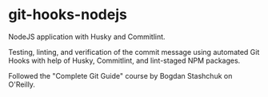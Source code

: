 # git-hooks-nodejs

NodeJS application with Husky and Commitlint.

Testing, linting, and verification of the commit message using automated Git Hooks with help of
Husky, Commitlint, and lint-staged NPM packages.

Followed the "Complete Git Guide" course by Bogdan Stashchuk on O'Reilly.
